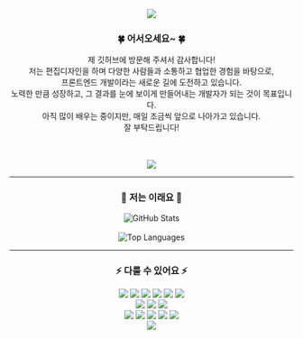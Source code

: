 <div align="center">
  <img src="https://capsule-render.vercel.app/api?type=waving&color=8ebfff&height=300&section=header&text=eunjin&fontSize=90&fontAlign=70&animation=twinkling"/>
  <h3>🍀 어서오세요~ 🍀</h3>
  <p>제 깃허브에 방문해 주셔서 감사합니다!<br/>
  저는 편집디자인을 하며 다양한 사람들과 소통하고 협업한 경험을 바탕으로,<br/>
  프론트엔드 개발이라는 새로운 길에 도전하고 있습니다.<br/>
  노력한 만큼 성장하고, 그 결과를 눈에 보이게 만들어내는 개발자가 되는 것이 목표입니다.<br/>
  아직 많이 배우는 중이지만, 매일 조금씩 앞으로 나아가고 있습니다.<br/>
  잘 부탁드립니다!</p>
<br/><br/>
  <img src="https://mblogthumb-phinf.pstatic.net/MjAyMDA0MDRfMjM2/MDAxNTg1OTUzOTc5NDk5.5YRMu8sgeKT1LlJ95ODh6mjxJTOs8GqHLH0SlKvNliMg.Oo-YVrM0yXky8pMO7nsHIfqQvX_D2gwrG7WtSwNbdXIg.GIF.bluenight_525/1585953979064.gif?type=w800"/>
<hr>
  <h3>👀 저는 이래요 👀</h3>
  <img src="https://github-readme-stats.vercel.app/api?username=my-eunjin&theme=react&show_icons=true&count_private=true" alt="GitHub Stats" />
  <br/><br/>
  <img src="https://github-readme-stats.vercel.app/api/top-langs/?username=my-eunjin&layout=compact&theme=react" alt="Top Languages" />
<hr>
  <h3>⚡ 다룰 수 있어요 ⚡</h3>
  <img src="https://img.shields.io/badge/html5-E34F26?style=flat&logo=html5&logoColor=white">
  <img src="https://img.shields.io/badge/css3-663399?style=flat&logo=css&logoColor=white">
  <img src="https://img.shields.io/badge/JavaScript-F7DF1E?style=flat&logo=javascript&logoColor=black">
  <img src="https://img.shields.io/badge/vue.js-4FC08D?style=flat&logo=vue.js&logoColor=white">
  <img src="https://img.shields.io/badge/react-61DAFB?style=flat&logo=react&logoColor=black">
  <img src="https://img.shields.io/badge/bootStrap-7952B3?style=flat&logo=bootstrap&logoColor=white">
<br/>
  <img src="https://img.shields.io/badge/figma-F24E1E?style=fflat&logo=figma&logoColor=white">
  <img src="https://img.shields.io/badge/fileZilla-BF0000?style=flat&logo=filezilla&logoColor=white">
  <img src="https://img.shields.io/badge/gitHub-181717?style=flat&logo=github&logoColor=white">
<br/>
  <img src="https://img.shields.io/badge/Adobe photoshop-03346E?style=flat&logo=photoshop&logoColor=white"/>
  <img src="https://img.shields.io/badge/Adobe Illustrator-FF9A00?style=flat&logo=illustrator&logoColor=white"/>
  <img src="https://img.shields.io/badge/excel-08CB00?style=flat&logo=excel&logoColor=white"/>
  <img src="https://img.shields.io/badge/word-33A1E0?style=flat&logo=word&logoColor=white"/>
  <img src="https://img.shields.io/badge/powerPoint-E14434?style=flat&logo=powerpoint&logoColor=white"/>
<br/>
  <img src="https://capsule-render.vercel.app/api?type=waving&color=8ebfff&height=200&section=footer"/>
</div>
